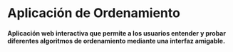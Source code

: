 <h1>Aplicación de Ordenamiento</h1>
<h4>Aplicación web interactiva que permite a los usuarios entender y probar diferentes algoritmos de ordenamiento mediante una interfaz amigable.</h4>